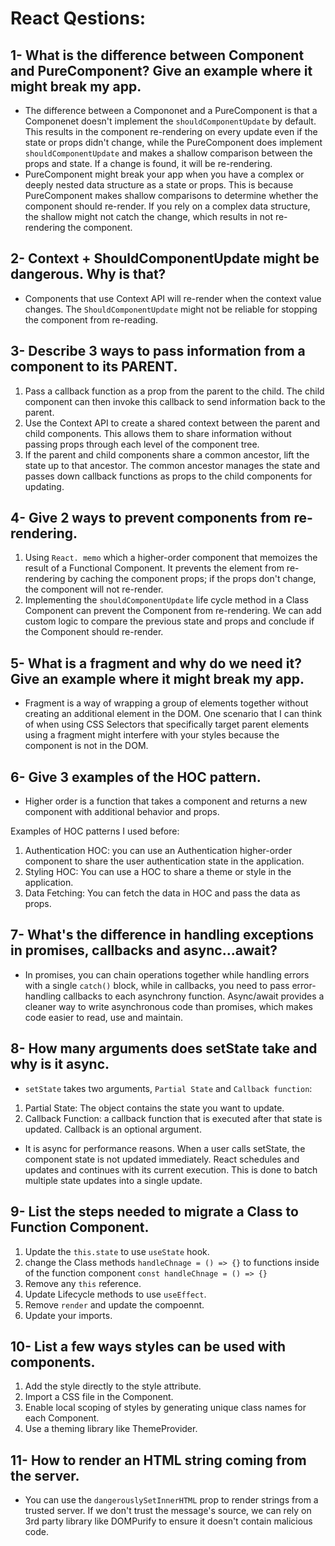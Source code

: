 # React Qestions:

## 1- What is the difference between Component and PureComponent? Give an example where it might break my app.

- The difference between a Compononet and a PureComponent is that a Componenet doesn't implement the `shouldComponentUpdate` by default. This results in the component re-rendering on every update even if the state or props didn't change, while the PureComponent does implement `shouldComponentUpdate` and makes a shallow comparison between the props and state. If a change is found, it will be re-rendering.
- PureComponent might break your app when you have a complex or deeply nested data structure as a state or props. This is because PureComponent makes shallow comparisons to determine whether the component should re-render. If you rely on a complex data structure, the shallow might not catch the change, which results in not re-rendering the component.

## 2- Context + ShouldComponentUpdate might be dangerous. Why is that?

- Components that use Context API will re-render when the context value changes. The `ShouldComponentUpdate` might not be reliable for stopping the component from re-reading.

## 3- Describe 3 ways to pass information from a component to its PARENT.

1. Pass a callback function as a prop from the parent to the child. The child component can then invoke this callback to send information back to the parent.
2. Use the Context API to create a shared context between the parent and child components. This allows them to share information without passing props through each level of the component tree.
3. If the parent and child components share a common ancestor, lift the state up to that ancestor. The common ancestor manages the state and passes down callback functions as props to the child components for updating.

## 4- Give 2 ways to prevent components from re-rendering.

1. Using `React. memo` which a higher-order component that memoizes the result of a Functional Component. It prevents the element from re-rendering by caching the component props; if the props don't change, the component will not re-render.
2. Implementing the `shouldComponentUpdate` life cycle method in a Class Component can prevent the Component from re-rendering. We can add custom logic to compare the previous state and props and conclude if the Component should re-render.

## 5- What is a fragment and why do we need it? Give an example where it might break my app.

- Fragment is a way of wrapping a group of elements together without creating an additional element in the DOM. One scenario that I can think of when using CSS Selectors that specifically target parent elements using a fragment might interfere with your styles because the component is not in the DOM.

## 6- Give 3 examples of the HOC pattern.

- Higher order is a function that takes a component and returns a new component with additional behavior and props.

Examples of HOC patterns I used before:

1. Authentication HOC: you can use an Authentication higher-order component to share the user authentication state in the application.
2. Styling HOC: You can use a HOC to share a theme or style in the application.
3. Data Fetching: You can fetch the data in HOC and pass the data as props.

## 7- What's the difference in handling exceptions in promises, callbacks and async...await?

- In promises, you can chain operations together while handling errors with a single `catch()` block, while in callbacks, you need to pass error-handling callbacks to each asynchrony function. Async/await provides a cleaner way to write asynchronous code than promises, which makes code easier to read, use and maintain.

## 8- How many arguments does setState take and why is it async.

- `setState` takes two arguments, `Partial State` and `Callback function`:

1. Partial State: The object contains the state you want to update.
2. Callback Function: a callback function that is executed after that state is updated. Callback is an optional argument.

- It is async for performance reasons. When a user calls setState, the component state is not updated immediately. React schedules and updates and continues with its current execution. This is done to batch multiple state updates into a single update.

## 9- List the steps needed to migrate a Class to Function Component.

1. Update the `this.state` to use `useState` hook.
2. change the Class methods `handleChnage = () => {}` to functions inside of the function component `const handleChnage = () => {}`
3. Remove any `this` reference.
4. Update Lifecycle methods to use `useEffect`.
5. Remove `render` and update the compoennt.
6. Update your imports.

## 10- List a few ways styles can be used with components.

1. Add the style directly to the style attribute.
2. Import a CSS file in the Component.
3. Enable local scoping of styles by generating unique class names for each Component.
4. Use a theming library like ThemeProvider.

## 11- How to render an HTML string coming from the server.

- You can use the `dangerouslySetInnerHTML` prop to render strings from a trusted server. If we don't trust the message's source, we can rely on 3rd party library like DOMPurify to ensure it doesn't contain malicious code.
